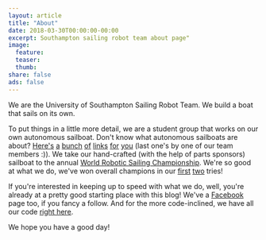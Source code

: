```yaml
---
layout: article
title: "About"
date: 2018-03-30T00:00:00-00:00
excerpt: Southampton sailing robot team about page"
image:
  feature:
  teaser:
  thumb:
share: false
ads: false
---
```


We are the University of Southampton Sailing Robot Team. We build a boat that sails on its own.

To put things in a little more detail, we are a student group that works on our own autonomous sailboat. Don't know what autonomous sailboats are about? [Here's](http://www.bbc.com/future/story/20171115-can-an-autonomous-sailboat-cross-the-atlantic) [a](https://www.youtube.com/watch?v=TN4D5wxfBpA) [bunch](https://www.wired.com/2014/02/saildrone/) [of](https://www.sciencedirect.com/science/article/pii/S2405896316320791) [links](https://www.cruisingworld.com/autonomous-sailing) [for](https://www.technologyreview.com/s/602414/fleets-of-robotic-boats-are-getting-ready-to-set-sail/) [you](https://www.southampton.ac.uk/~yc6n13/mrobot.html) (last one's by one of our team members :)). We take our hand-crafted (with the help of parts sponsors) sailboat to the annual [World Robotic Sailing Championship](https://www.roboticsailing.org/). We're so good at what we do, we've won overall champions in our [first](https://connects.soton.ac.uk/2016/10/25/southampton-robot-team-sails-to-success/) [two](http://blog.sotonsailrobot.org/articles/wrsc2017-victory/) tries!

If you're interested in keeping up to speed with what we do, well, you're already at a pretty good starting place with this blog! We've a [Facebook](https://www.facebook.com/maritimeroboticssouthampton) page too, if you fancy a follow. And for the more code-inclined, we have all our code [right here](https://github.com/Maritime-Robotics-Student-Society/sailing-robot).

We hope you have a good day!

<!-- ------------------------- -->
<!-- | Old about right below | -->
<!-- ------------------------- -->
<!-- We are a group of University of Southampton students designing and building the ultimate autonomous sailing robot. We won the World Robot Sailing Championship (WRSC) 2016 in Viana do Castelo, Portugal with our boat Black Python. We are now preparing to defend our title in the 2017 championship.

WRSC is an autonomous sailboat competition that aims at stimulating the development of autonomous marine robotics, through short distance races, navigation and autonomy challenges. The accompanying IRSC (International Robotic Sailing Conference) provides researchers working on problems related to autonomous sailing the chance to exchange ideas during a scientific conference. -->